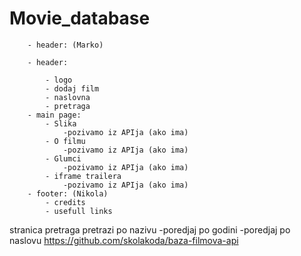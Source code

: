 # Movie_database

 
        - header: (Marko)

        - header:

            - logo
            - dodaj film
            - naslovna
            - pretraga
        - main page:
            - Slika
                -pozivamo iz APIja (ako ima)
            - O filmu
                -pozivamo iz APIja (ako ima)
            - Glumci
                -pozivamo iz APIja (ako ima)
            - iframe trailera
                -pozivamo iz APIja (ako ima)
        - footer: (Nikola)
            - credits
            - usefull links


stranica pretraga
pretrazi po nazivu
-poredjaj po godini
-poredjaj po naslovu
https://github.com/skolakoda/baza-filmova-api

